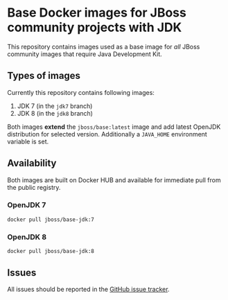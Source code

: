 # Base Docker images for JBoss community projects with JDK

This repository contains images used as a base image for *all* JBoss community images that require Java Development Kit.

## Types of images

Currently this repository contains following images:

1. JDK 7 (in the `jdk7` branch)
2. JDK 8 (in the `jdk8` branch)

Both images **extend** the `jboss/base:latest` image and add latest OpenJDK distribution for selected version. Additionally a `JAVA_HOME` environment variable is set.

## Availability

Both images are built on Docker HUB and available for immediate pull from the public registry.

### OpenJDK 7

    docker pull jboss/base-jdk:7

### OpenJDK 8

    docker pull jboss/base-jdk:8
    
## Issues

All issues should be reported in the [GitHub issue tracker](https://github.com/JBoss-Dockerfiles/base-jdk/issues).

